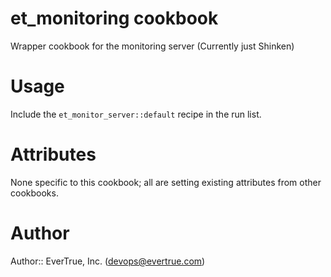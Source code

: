 # et_monitoring cookbook

Wrapper cookbook for the monitoring server (Currently just Shinken)

# Usage

Include the `et_monitor_server::default` recipe in the run list.

# Attributes

None specific to this cookbook; all are setting existing attributes from other cookbooks.

# Author

Author:: EverTrue, Inc. (<devops@evertrue.com>)
